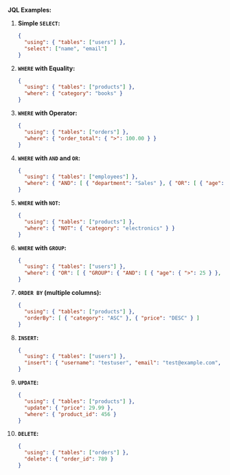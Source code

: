 **JQL Examples:**

1.  **Simple `SELECT`:**

    ```json
    {
      "using": { "tables": ["users"] },
      "select": ["name", "email"]
    }
    ```

2.  **`WHERE` with Equality:**

    ```json
    {
      "using": { "tables": ["products"] },
      "where": { "category": "books" }
    }
    ```

3.  **`WHERE` with Operator:**

    ```json
    {
      "using": { "tables": ["orders"] },
      "where": { "order_total": { ">": 100.00 } }
    }
    ```

4.  **`WHERE` with `AND` and `OR`:**

    ```json
    {
      "using": { "tables": ["employees"] },
      "where": { "AND": [ { "department": "Sales" }, { "OR": [ { "age": { ">": 30 } }, { "city": "New York" } ] } ] }
    }
    ```

5.  **`WHERE` with `NOT`:**

    ```json
    {
      "using": { "tables": ["products"] },
      "where": { "NOT": { "category": "electronics" } }
    }
    ```

6.  **`WHERE` with `GROUP`:**

    ```json
    {
      "using": { "tables": ["users"] },
      "where": { "OR": [ { "GROUP": { "AND": [ { "age": { ">": 25 } }, { "city": "London" } ] } }, { "is_active": true } ] }
    }
    ```

7.  **`ORDER BY` (multiple columns):**

    ```json
    {
      "using": { "tables": ["products"] },
      "orderBy": [ { "category": "ASC" }, { "price": "DESC" } ]
    }
    ```

8.  **`INSERT`:**

    ```json
    {
      "using": { "tables": ["users"] },
      "insert": { "username": "testuser", "email": "test@example.com", "is_active": true }
    }
    ```

9.  **`UPDATE`:**

    ```json
    {
      "using": { "tables": ["products"] },
      "update": { "price": 29.99 },
      "where": { "product_id": 456 }
    }
    ```

10. **`DELETE`:**

    ```json
    {
      "using": { "tables": ["orders"] },
      "delete": { "order_id": 789 }
    }
    ```

